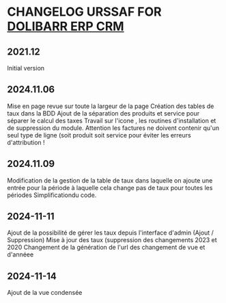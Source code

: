 # CHANGELOG URSSAF FOR [DOLIBARR ERP CRM](https://www.dolibarr.org)

## 2021.12 
Initial version


## 2024.11.06
Mise en page revue sur toute la largeur de la page
Création des tables de taux dans la BDD
Ajout de la séparation des produits et service pour séparer le calcul des taxes
Travail sur l'icone , les routines d'installation et de suppression du module.
Attention les factures ne doivent contenir qu'un seul type de ligne (soit produit soit service pour éviter les erreurs d'attribution !

## 2024.11.09
Modification de la gestion de la table de taux dans laquelle on ajoute une entrée pour la période à laquelle cela change pas de taux pour toutes les périodes
Simplificationdu code. 

## 2024-11-11
Ajout de la possibilité de gérer les taux depuis l'interface d'admin (Ajout / Suppression)
Mise à jour des taux (suppression des changements 2023 et 2020 
Changement de la génération de l'url des changement de vue et d'annéee


## 2024-11-14
Ajout de la vue condensée
